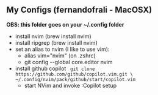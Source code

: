 ## My Configs (fernandofrali - MacOSX)

**OBS: this folder goes on your ~/.config folder**

- install nvim (brew install nvim)
- install ripgrep (brew install nvim)
- set an alias to nvim (I like to use vim):
    - alias vim="nvim" (on .zshrc)
    - git config --global core.editor nvim
- install github copilot
      ``` 
      git clone https://github.com/github/copilot.vim.git \
          ~/.config/nvim/pack/github/start/copilot.vim
      ```
    - start NVim and invoke :Copilot setup
